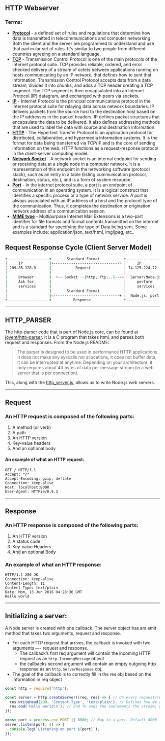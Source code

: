 ## HTTP Webserver

### Terms:

* [__Protocol__](https://www.wikiwand.com/en/Protocol) - a defined set of rules and regulations that determine how data is transmitted in telecommunications and computer networking. Both the client and the server are programmed to understand and use that particular set of rules. It's similar to two people from different countries agreeing on a standard language.
* [__TCP__](https://www.wikiwand.com/en/Transmission_Control_Protocol) - Transmission Control Protocol is one of the main protocols of the internet protocol suite. TCP provides reliable, ordered, and error checked delivery of a stream of octets between applications running on hosts communicating by an IP network. that defines how to sent that information. Transmission Control Protocol accepts data from a data stream, divides it into chunks, and adds a TCP header creating a TCP segment. The TCP segment is then encapsulated into an Internet Protocol (IP) datagram, and exchanged with peers via sockets.
* [__IP__](https://www.wikiwand.com/en/Internet_Protocol) - Internet Protocol is the principal communications protocol in the Internet protocol suite for relaying data across network boundaries. IP delivers packets from the source host to the destination host based on the IP addresses in the packet headers. IP defines packet structures that encapsulate the data to be delivered. It also defines addressing methods that are used to label the data with source and destination information.
* [__HTTP__](https://www.wikiwand.com/en/Hypertext_Transfer_Protocols) - The Hypertext Transfer Protocol is an application protocol for distributed, collaborative, and hypermedia information systems. It is the format for data being transferred via TCP/IP and is the core of sending information on the web. HTTP functions as a request-response protocol in the client-server computing model.
* [__Network Socket__](https://www.wikiwand.com/en/Network_socket) - A network socket is an internal endpoint for sending or receiving data at a single node in a computer network. It is a representation of this endpoint in the networking software (protocol stack), such as an entry in a table (listing communication protocol, destination, status, etc.), and is a form of system resource.
* [__Port__](https://www.wikiwand.com/en/Port_(computer_networking)) - In the internet protocol suite, a port is an endpoint of communication in an operating system. It is a logical construct that identifies a specific process or a type of network service. A port is always associated with an IP address of a host and the protocol type of the communication. Thus, it completes the destination or origination network address of a communication session.
* [__MIME type__](https://www.wikiwand.com/en/Media_type) - Multipurpose Internet Mail Extensions is a two-part identifier for file formats and format contents transmitted on the internet and is a standard for specifying the type of Data being sent. Some examples include: application/json, text/html, img/jpeg, etc..

## Request Response Cycle (Client Server Model)
```bash
+-------------------+       Standard Format           +-------------------+
|     IP            |+------------------------------> |     IP            |
| 209.85.128.0      |           Request               | 74.125.224.72     |
|                   |                                 |                   |
|     Browser       |  <-- Socket --|http, ftp...|--->|  Server/Node.js   |
|     Ask for       |                                 |     perform       |
|     services      |                                 |     services      |
|                   |       Standard Format           |                   |
|                   |<------------------------------+ |  Node.js: port:80 | <-- port number
+-------------------+          Response               +-------------------+

```
---

## HTTP_PARSER
The http-parser code that is part of Node.js core, can be found at [joyent/http-parser](https://github.com/nodejs/http-parser). It is a C program that takes html, and parses both request and responses. From the Node.js README:

>The parser is designed to be used in performance HTTP applications. It does not make any syscalls nor allocations, it does not buffer data, it can be interrupted at anytime. Depending on your architecture, it only requires about 40 bytes of data per message stream (in a web server that is per connection).

This, along with the [http_server.js](https://github.com/nodejs/node/blob/master/lib/_http_server.js), allows us to write Node.js web servers.

---

## Request
### An HTTP request is composed of the following parts:
1. A method (or verb)
2. A path
3. An HTTP version
4. Key-value headers
5. And an optional body

#### An example of what an HTTP request:
```
GET / HTTP/1.1
Accept: */*
Accept-Encoding: gzip, deflate
Connection: keep-alive
Host: localhost:8000
User-Agent: HTTPie/0.9.3
```
---

## Response
### An HTTP response is composed of the following parts:
1. An HTTP version
2. A status code
3. Key-value Headers
4. And an optional Body

### An example of what an HTTP response:
```
HTTP/1.1 200 OK
Connection: keep-alive
Content-Length: 11
Content-Type: text/plain
Date: Mon, 13 Jun 2016 04:28:36 GMT
Hello world
```

---

## Initializing a server:
A Node server is created with one callback. The server object has am emit method that takes two arguments, request and response.
* For each HTTP request that arrives, the callback is invoked with two arguments —- request and response.
  * The callback’s first req argument will contain the incoming HTTP request as an `http.IncomngMessage` object
  * the callbacks second argument will contain an empty outgoing http response as an `http.ServerResponse` obj.
* The goal of the callback is to correctly fill in the res obj based on the information in req object

```javascript
const http = require('http');

const server = http.createServer((req, res) => { // On every request/response interaction, the server will do something
  res.writeHead(200, 'Content-Type', 'text/plain'); // Defines how we are sending data to the client
  res.end('Hello world\n'); // End fn ends the implements the stream; grab the buffer data and send data
});

const port = process.env.PORT || 8000; // Map to a port. Default 8000 in this case
server.listen(port, () => {
  console.log(`Listening on port ${port}`);
});
```
